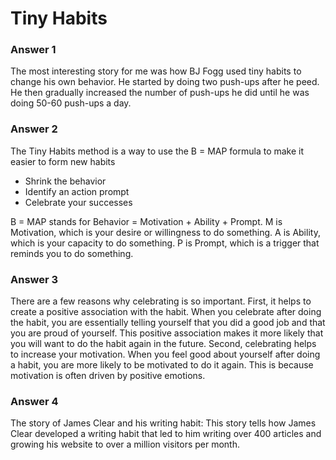 # Tiny Habits

### Answer 1
The most interesting story for me was how BJ Fogg used tiny habits to change his own behavior. He started by doing two push-ups after he peed. He then gradually increased the number of push-ups he did until he was doing 50-60 push-ups a day.

### Answer 2
The Tiny Habits method is a way to use the B = MAP formula to make it easier to form new habits
- Shrink the behavior
- Identify an action prompt
- Celebrate your successes


B = MAP stands for Behavior = Motivation + Ability + Prompt.
M is Motivation, which is your desire or willingness to do something.
A is Ability, which is your capacity to do something.
P is Prompt, which is a trigger that reminds you to do something.

### Answer 3
There are a few reasons why celebrating is so important. First, it helps to create a positive association with the habit. When you celebrate after doing the habit, you are essentially telling yourself that you did a good job and that you are proud of yourself. This positive association makes it more likely that you will want to do the habit again in the future.
Second, celebrating helps to increase your motivation. When you feel good about yourself after doing a habit, you are more likely to be motivated to do it again. This is because motivation is often driven by positive emotions.


### Answer 4
The story of James Clear and his writing habit: This story tells how James Clear developed a writing habit that led to him writing over 400 articles and growing his website to over a million visitors per month.
